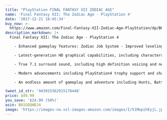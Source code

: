 ```yaml
---
title: "PlayStation FINAL FANTASY XII ZODIAC AGE"
name: 'Final Fantasy XII: The Zodiac Age - PlayStation 4'
date: '2017-12-21 18:45:34'
buy_now: >-
  https://www.amazon.com/Final-Fantasy-XII-Zodiac-Age-PlayStation/dp/B01GOQHDJ4?psc=1&SubscriptionId=AKIAIA5RBQIWQVTCUEUQ&tag=coldcutdeals-20&linkCode=xm2&camp=2025&creative=165953&creativeASIN=B01GOQHDJ4
description_markdown: |+
  Final Fantasy XII: The Zodiac Age - PlayStation 4

    - Enhanced gameplay features: Zodiac Job System - Improved leveling system that caters to the player's preference; Trial Mode - Take on monsters and enemies in up to 100 consecutive battles; Speed Mode

    - Latest-generation HD graphical capabilities, including characters and movie scenes fully remastered in high definition

    - True 7.1 surround sound, including high definition voicing and newly recorded background music utilizing the current generation of sound production

    - Modern advancements including PlayStation4 trophy support and share functionalities, auto-save and shortened loading times

    - An endless amount of gameplay and adventure including Hunts, Battles, and mini-games

tweet_id_str: '943915362915176448'
price: $49.99
you_save: '$24.99 (50%)'
asin: B01GOQHDJ4
image: 'https://images-na.ssl-images-amazon.com/images/I/51MepihEyjL.jpg'
---
```


